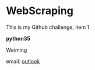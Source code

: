 # WebScraping
This is my Github challenge, item 1

**python35**

Weiming

email: [outlook](cosmos.weiming@outlook.com)